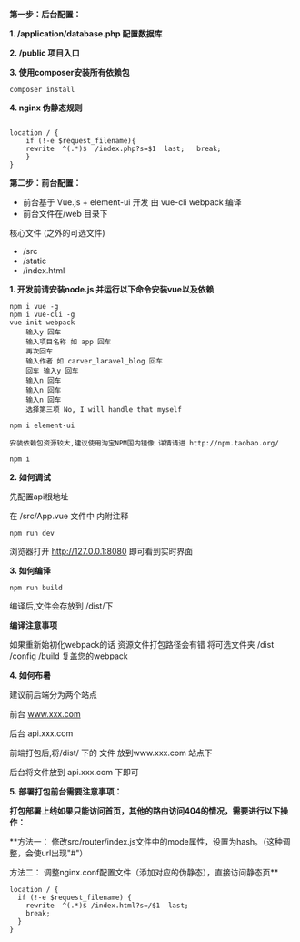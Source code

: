  **第一步：后台配置：** 

 **1. /application/database.php 配置数据库** 

 **2. /public 项目入口** 

 **3. 使用composer安装所有依赖包** 

```composer install```

 **4. nginx 伪静态规则** 

```

location / {
    if (!-e $request_filename){
	rewrite  ^(.*)$  /index.php?s=$1  last;   break;
    }
}
```

 **第二步：前台配置：** 


- 前台基于 Vue.js + element-ui 开发 由 vue-cli webpack 编译
- 前台文件在/web 目录下


核心文件 (之外的可选文件)

- /src
- /static
- /index.html


 **1. 开发前请安装node.js 并运行以下命令安装vue以及依赖** 


```
npm i vue -g
npm i vue-cli -g
vue init webpack
    输入y 回车
    输入项目名称 如 app 回车
    再次回车
    输入作者 如 carver_laravel_blog 回车
    回车 输入y 回车
    输入n 回车
    输入n 回车
    输入n 回车
    选择第三项 No, I will handle that myself

npm i element-ui

安装依赖包资源较大,建议使用淘宝NPM国内镜像 详情请进 http://npm.taobao.org/

npm i
```


 **2. 如何调试** 

先配置api根地址

在 /src/App.vue 文件中 内附注释

`npm run dev`

浏览器打开 http://127.0.0.1:8080 即可看到实时界面

 **3. 如何编译** 

`npm run build`

编译后,文件会存放到 /dist/下

 **编译注意事项** 

如果重新始初化webpack的话 资源文件打包路径会有错
将可选文件夹 /dist /config /build 复盖您的webpack

 **4. 如何布暑** 

建议前后端分为两个站点

前台 www.xxx.com

后台 api.xxx.com

前端打包后,将/dist/ 下的 文件 放到www.xxx.com 站点下

后台将文件放到 api.xxx.com 下即可

 **5. 部署打包前台需要注意事项：** 

 **打包部署上线如果只能访问首页，其他的路由访问404的情况，需要进行以下操作：** 

 **方法一：
修改src/router/index.js文件中的mode属性，设置为hash。（这种调整，会使url出现"#"）

方法二：
调整nginx.conf配置文件（添加对应的伪静态），直接访问静态页** 


```
location / {
  if (!-e $request_filename) {
    rewrite  ^(.*)$ /index.html?s=/$1  last;
    break;
  }
}
```






